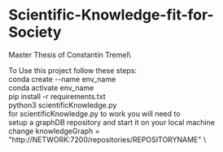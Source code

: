 # Scientific-Knowledge-fit-for-Society
Master Thesis of Constantin Tremel\

To Use this project follow these steps:\
	conda create --name env_name \
	conda activate env_name \
	pip install -r requirements.txt \
	python3 scientificKnowledge.py \
		for scientificKnowledge.py to work you will need to \
			setup a graphDB repository and start it on your local machine \
			change knowledgeGraph = "http://NETWORK:7200/repositories/REPOSITORYNAME" \
